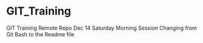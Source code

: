 # GIT_Training
GIT Training Remote Repo
Dec 14 Saturday Morning Session
Changing from Git Bash to the Readme file
